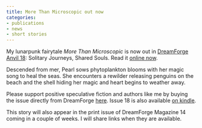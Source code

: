 ```yaml
---
title: More Than Microscopic out now
categories:
- publications
- news
- short stories
---
```


My lunarpunk fairytale _More Than Microscopic_ is now out in [DreamForge Anvil 18](https://dreamforge.mywebportal.app/dreamforge/magazines/details?id=43): Solitary Journeys, Shared Souls. Read it [online now](https://dreamforge.mywebportal.app/dreamforge/stories/show/more-than-microscopic-erin-darrow).

Descended from mer, Pearl sows phytoplankton blooms with her magic song to heal the seas. She encounters a rewilder releasing penguins on the beach and the shell hiding her magic and heart begins to weather away.

Please support positive speculative fiction and authors like me by buying the issue directly from DreamForge [here](https://dreamforge.mywebportal.app/dreamforge/magazines/details?id=43). Issue 18 is also available [on kindle](https://a.co/d/ejVnNjb).

This story will also appear in the print issue of DreamForge Magazine 14 coming in a couple of weeks. I will share links when they are available.
